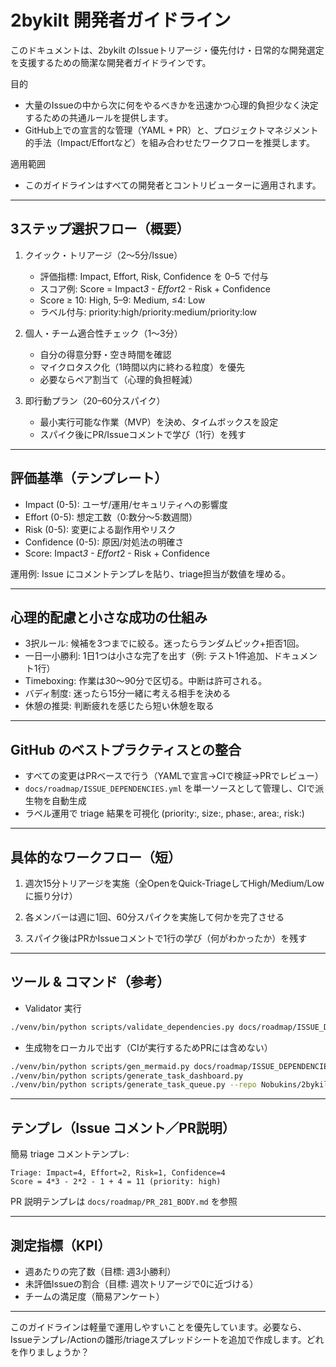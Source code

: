 # 2bykilt 開発者ガイドライン

このドキュメントは、2bykilt のIssueトリアージ・優先付け・日常的な開発選定を支援するための簡潔な開発者ガイドラインです。

目的

- 大量のIssueの中から次に何をやるべきかを迅速かつ心理的負担少なく決定するための共通ルールを提供します。
- GitHub上での宣言的な管理（YAML + PR）と、プロジェクトマネジメント的手法（Impact/Effortなど）を組み合わせたワークフローを推奨します。

適用範囲

- このガイドラインはすべての開発者とコントリビューターに適用されます。

---

## 3ステップ選択フロー（概要）

1. クイック・トリアージ（2〜5分/Issue）

   - 評価指標: Impact, Effort, Risk, Confidence を 0–5 で付与
   - スコア例: Score = Impact*3 - Effort*2 - Risk + Confidence
   - Score ≥ 10: High, 5–9: Medium, ≤4: Low
   - ラベル付与: priority:high/priority:medium/priority:low

2. 個人・チーム適合性チェック（1〜3分）

   - 自分の得意分野・空き時間を確認
   - マイクロタスク化（1時間以内に終わる粒度）を優先
   - 必要ならペア割当て（心理的負担軽減）

3. 即行動プラン（20–60分スパイク）

   - 最小実行可能な作業（MVP）を決め、タイムボックスを設定
   - スパイク後にPR/Issueコメントで学び（1行）を残す

---

## 評価基準（テンプレート）

- Impact (0-5): ユーザ/運用/セキュリティへの影響度
- Effort (0-5): 想定工数（0:数分〜5:数週間）
- Risk (0-5): 変更による副作用やリスク
- Confidence (0-5): 原因/対処法の明確さ
- Score: Impact*3 - Effort*2 - Risk + Confidence

運用例: Issue にコメントテンプレを貼り、triage担当が数値を埋める。

---

## 心理的配慮と小さな成功の仕組み

- 3択ルール: 候補を3つまでに絞る。迷ったらランダムピック+拒否1回。
- 一日一小勝利: 1日1つは小さな完了を出す（例: テスト1件追加、ドキュメント1行）
- Timeboxing: 作業は30〜90分で区切る。中断は許可される。
- バディ制度: 迷ったら15分一緒に考える相手を決める
- 休憩の推奨: 判断疲れを感じたら短い休憩を取る

---

## GitHub のベストプラクティスとの整合

- すべての変更はPRベースで行う（YAMLで宣言→CIで検証→PRでレビュー）
- `docs/roadmap/ISSUE_DEPENDENCIES.yml` を単一ソースとして管理し、CIで派生物を自動生成
- ラベル運用で triage 結果を可視化 (priority:, size:, phase:, area:, risk:)

---

## 具体的なワークフロー（短）

1. 週次15分トリアージを実施（全OpenをQuick-TriageしてHigh/Medium/Lowに振り分け）

2. 各メンバーは週に1回、60分スパイクを実施して何かを完了させる

3. スパイク後はPRかIssueコメントで1行の学び（何がわかったか）を残す

---

## ツール & コマンド（参考）

- Validator 実行

```bash
./venv/bin/python scripts/validate_dependencies.py docs/roadmap/ISSUE_DEPENDENCIES.yml
```

- 生成物をローカルで出す（CIが実行するためPRには含めない）

```bash
./venv/bin/python scripts/gen_mermaid.py docs/roadmap/ISSUE_DEPENDENCIES.yml > docs/roadmap/DEPENDENCY_GRAPH.md
./venv/bin/python scripts/generate_task_dashboard.py
./venv/bin/python scripts/generate_task_queue.py --repo Nobukins/2bykilt --input docs/roadmap/ISSUE_DEPENDENCIES.yml --output docs/roadmap/TASK_QUEUE.yml --no-api
```

---

## テンプレ（Issue コメント／PR説明）

簡易 triage コメントテンプレ:

```text
Triage: Impact=4, Effort=2, Risk=1, Confidence=4
Score = 4*3 - 2*2 - 1 + 4 = 11 (priority: high)
```

PR 説明テンプレは `docs/roadmap/PR_281_BODY.md` を参照

---

## 測定指標（KPI）

- 週あたりの完了数（目標: 週3小勝利）
- 未評価Issueの割合（目標: 週次トリアージで0に近づける）
- チームの満足度（簡易アンケート）

---

このガイドラインは軽量で運用しやすいことを優先しています。必要なら、Issueテンプレ/Actionの雛形/triageスプレッドシートを追加で作成します。どれを作りましょうか？
